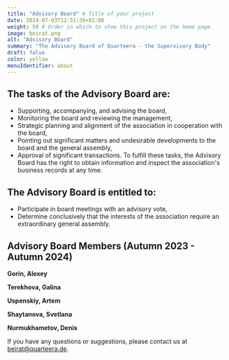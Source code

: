 ```yaml
---
title: "Advisory Board" # Title of your project
date: 2024-07-03T12:51:38+01:00
weight: 50 # Order in which to show this project on the home page
image: beirat.png
alt: "Advisory Board"
summary: "The Advisory Board of Quarteera - the Supervisory Body"
draft: false
color: yellow
menuIdentifier: about
---
```


## The tasks of the Advisory Board are:
- Supporting, accompanying, and advising the board,
- Monitoring the board and reviewing the management,
- Strategic planning and alignment of the association in cooperation with the board,
- Pointing out significant matters and undesirable developments to the board and the general assembly,
- Approval of significant transactions. To fulfill these tasks, the Advisory Board has the right to obtain information and inspect the association's business records at any time.

## The Advisory Board is entitled to:
- Participate in board meetings with an advisory vote,
- Determine conclusively that the interests of the association require an extraordinary general assembly.

## Advisory Board Members (Autumn 2023 - Autumn 2024)

**Gorin, Alexey**

**Terekhova, Galina**

**Uspenskiy, Artem**

**Shaytanova, Svetlana**

**Nurmukhametov, Denis**

If you have any questions or suggestions, please contact us at [beirat@quarteera.de](mailto:beirat@quarteera.de).
